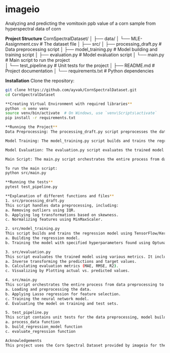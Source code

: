 # imageio
Analyzing and predicting the vomitoxin ppb value of a corn sample from hyperspectral data of corn

**Project Structure**
CornSpectralDataset/ 
│ ├── data/ 
│ └── MLE-Assignment.csv # The dataset file 
│ ├── src/ 
│ ├── processing_draft.py # Data preprocessing script 
│ ├── model_training.py # Model building and training script 
│ ├── evaluation.py # Model evaluation script 
│ └── main.py # Main script to run the project  
│ └── test_pipeline.py # Unit tests for the project 
│ ├── README.md # Project documentation 
│ └── requirements.txt # Python dependencies

**Installation**
 Clone the repository:
   ```sh
   git clone https://github.com/ayvak/CornSpectralDataset.git
   cd CornSpectralDataset

**Creating Virtual Environment with required libraries**
python -m venv venv
source venv/bin/activate  # On Windows, use `venv\Scripts\activate`
pip install -r requirements.txt

**Running the Project**
Data Preprocessing: The processing_draft.py script preprocesses the data by removing outliers, applying log transformations, and normalizing the features.

Model Training: The model_training.py script builds and trains the regression model.

Model Evaluation: The evaluation.py script evaluates the trained model using various metrics.

Main Script: The main.py script orchestrates the entire process from data preprocessing to model evaluation.

To run the main script:
python src/main.py

**Running the tests**
pytest test_pipeline.py

**Explanation of different functions and files**
1. src/processing_draft.py
This script handles data preprocessing, including:
a. Removing outliers using IQR.
b. Applying log transformations based on skewness.
c. Normalizing features using MinMaxScaler.

2. src/model_training.py
This script builds and trains the regression model using TensorFlow/Keras. It includes functions for:
a. Building the regression model.
b. Training the model with specified hyperparameters found using Optuna.

3. src/evaluation.py
This script evaluates the trained model using various metrics. It includes functions for:
a. Inverse transforming the predictions and target values.
b. Calculating evaluation metrics (MAE, RMSE, R2).
c. Visualizing by Plotting actual vs. predicted values.

4. src/main.py
This script orchestrates the entire process from data preprocessing to model evaluation. It includes:
a. Loading and preprocessing the data.
b. Applying Lasso regression for feature selection.
c. Training the neural network model.
d. Evaluating the model on training and test sets.

5. test_pipeline.py
This script contains unit tests for the data preprocessing, model building, and evaluation functions. It includes tests for:
a. process_data function
b. build_regression_model function
c. evaluate_regression function

Acknowledgements
This project uses the Corn Spectral Dataset provided by imageio for their recruitment process.


